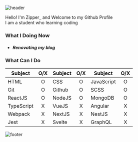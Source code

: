 ![header](https://capsule-render.vercel.app/api?type=wave&color=auto&height=300&section=header&text=Zipper_&fontSize=90)

Hello! I'm Zipper_ and Welcome to my Github Profile<br/>
I am a student who learning coding

### What I Doing Now
- ##### Renovating my blog

### What Can I Do
Subject|O/X|Subject|O/X|Subject|O/X
--|:--:|--|:--:|--|:--:
HTML|O|CSS|O|JavaScript|O
Git|O|Github|O|SCSS|O
ReactJS|O|NodeJS|O|MongoDB|O
TypeScript|X|VueJS|X|Angular|X
Webpack|X|NextJS|X|NestJS|X
Jest|X|Svelte|X|GraphQL|X

![footer](https://capsule-render.vercel.app/api?type=wave&color=auto&height=100&section=footer)
